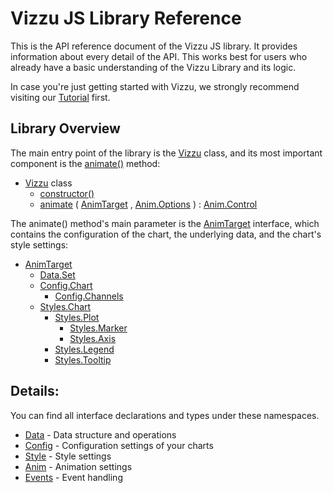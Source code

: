 # Vizzu JS Library Reference

This is the API reference document of the Vizzu JS library. It provides information
about every detail of the API. This works best for users who already have a basic
understanding of the Vizzu Library and its logic.

In case you're just getting started with Vizzu, we strongly recommend visiting our 
[Tutorial](https://lib.vizzuhq.com/0.5) first.

## Library Overview

The main entry point of the library is the [Vizzu](classes/Vizzu.html) class, 
and its most important component is the [animate()](classes/Vizzu.html#animate) method:

* [Vizzu](classes/Vizzu.html) class
	* [constructor()](classes/Vizzu.html#constructor)
	* [animate](classes/Vizzu.html#animate) ( [AnimTarget](interfaces/AnimTarget.html) , [Anim.Options](interfaces/Anim.Options.html) )
	  : [Anim.Control](interfaces/Anim.Control.html)

The animate() method's main parameter is the [AnimTarget](interfaces/AnimTarget.html)
interface, which contains the configuration of the chart, the underlying data, and the chart's style settings:

* [AnimTarget](interfaces/AnimTarget.html)
	* [Data.Set](modules/Data.html#Set)
	* [Config.Chart](interfaces/Config.Chart.html)
		* [Config.Channels](interfaces/Config.Channels.html)
	* [Styles.Chart](interfaces/Styles.Chart.html)
		* [Styles.Plot](interfaces/Styles.Plot.html)
			* [Styles.Marker](interfaces/Styles.Marker.html)
			* [Styles.Axis](interfaces/Styles.Axis.html)
		* [Styles.Legend](interfaces/Styles.Legend.html)
		* [Styles.Tooltip](interfaces/Styles.Tooltip.html)
		

## Details:

You can find all interface declarations and types under these namespaces. 

* [Data](modules/Data.html) - Data structure and operations
* [Config](modules/Config.html) - Configuration settings of your charts
* [Style](modules/Styles.html) - Style settings
* [Anim](modules/Anim.html) - Animation settings
* [Events](modules/Event.html) - Event handling
